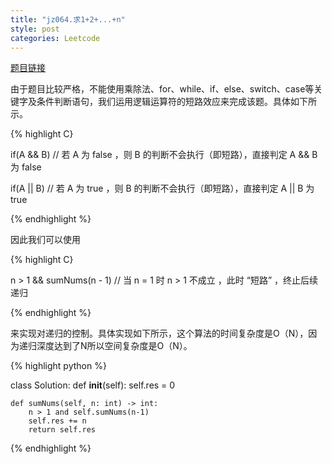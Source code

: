 ```yaml
---
title: "jz064.求1+2+...+n"
style: post
categories: Leetcode
---
```


[题目链接](https://leetcode-cn.com/problems/qiu-12n-lcof/)

由于题目比较严格，不能使用乘除法、for、while、if、else、switch、case等关键字及条件判断语句，我们运用逻辑运算符的短路效应来完成该题。具体如下所示。

{% highlight C}

if(A && B)  // 若 A 为 false ，则 B 的判断不会执行（即短路），直接判定 A && B 为 false

if(A || B) // 若 A 为 true ，则 B 的判断不会执行（即短路），直接判定 A || B 为 true

{% endhighlight %}

因此我们可以使用


{% highlight C}

n > 1 && sumNums(n - 1) // 当 n = 1 时 n > 1 不成立 ，此时 “短路” ，终止后续递归

{% endhighlight %}

来实现对递归的控制。具体实现如下所示，这个算法的时间复杂度是O（N），因为递归深度达到了N所以空间复杂度是O（N）。

{% highlight python %}

class Solution:
    def __init__(self):
        self.res = 0

    def sumNums(self, n: int) -> int:
        n > 1 and self.sumNums(n-1)
        self.res += n
        return self.res

{% endhighlight %}

